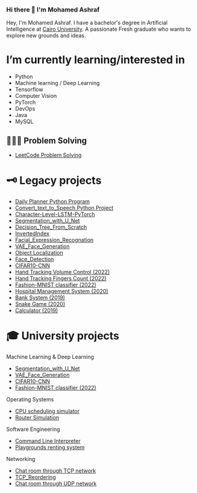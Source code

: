 ### Hi there 👋 I'm Mohamed Ashraf

Hey, I'm Mohamed Ashraf. I have a bachelor's degree in Artificial Intelligence at [Cairo University](https://cu.edu.eg/Home). A passionate Fresh graduate who wants to explore new grounds and ideas.

# I’m currently learning/interested in
- Python
- Machine learning / Deep Learning
- Tensorflow
- Computer Vision
- PyTorch
- DevOps
- Java
- MySQL

  
## 👨🏻‍💻 Problem Solving
- [LeetCode Problem Solving](https://github.com/7MohamedAshraf10/LeetCode)
# 🗝 Legacy projects
- [Daily Planner Python Program](https://github.com/7MohamedAshraf10/Daily_Planner/tree/master)
- [Convert_text_to_Speech Python Project](https://github.com/7MohamedAshraf10/Convert_text_to_Speech/tree/master)
- [Character-Level-LSTM-PyTorch](https://github.com/7MohamedAshraf10/Character-Level-LSTM-PyTorch/tree/master)
- [Segmentation_with_U_Net](https://github.com/7MohamedAshraf10/Segmentation_with_U_Net)
- [Decision_Tree_From_Scratch](https://github.com/7MohamedAshraf10/Decision_Tree_From_Scratch)
- [InvertedIndex](https://github.com/7MohamedAshraf10/InvertedIndex)
- [Facial_Expression_Recognation](https://github.com/7MohamedAshraf10/Facial_Expression_Recognation)
- [VAE_Face_Generation](https://github.com/7MohamedAshraf10/VAE_Face_Generation)
- [Object Localization](https://github.com/7MohamedAshraf10/Object_Localization_with_Tensorflow)
- [Face_Detection](https://github.com/7MohamedAshraf10/Face_Detection)
- [CIFAR10-CNN](https://github.com/7MohamedAshraf10/CIFAR10_CNN)
- [Hand Tracking Volume Control (2022)](https://github.com/7MohamedAshraf10/HandTrackingProject)
- [Hand Tracking Fingers Count (2022)](https://github.com/7MohamedAshraf10/HandTrackingProject) 
- [Fashion-MNIST classifier (2022)](https://github.com/7MohamedAshraf10/Fashion_MNIST)
- [Hospital Management System (2020)](https://github.com/7MohamedAshraf10/HospitalManagementSystem)
- [Bank System (2019)](https://github.com/7MohamedAshraf10/Java_miniBankSystem)
- [Snake Game (2020)](https://github.com/7MohamedAshraf10/Java_SnakeGame)
- [Calculator (2019)](https://github.com/7MohamedAshraf10/Java_Calculator_GUISwing)



# 🎓 University projects
 Machine Learning & Deep Learning
 - [Segmentation_with_U_Net](https://github.com/7MohamedAshraf10/Segmentation_with_U_Net)
 - [VAE_Face_Generation](https://github.com/7MohamedAshraf10/VAE_Face_Generation)
 - [CIFAR10-CNN](https://github.com/7MohamedAshraf10/CIFAR10_CNN)
 - [Fashion-MNIST classifier (2022)](https://github.com/7MohamedAshraf10/Fashion_MNIST)
 

 Operating Systems
- [CPU scheduling simulator](https://github.com/7MohamedAshraf10/CPU-scheduling-simulator-) 
- [Router Simulation](https://github.com/7MohamedAshraf10/Router-Simulation)
  
 Software Engineering
- [Command Line Interpreter](https://github.com/7MohamedAshraf10/CommandLIneInterpreter)
- [Playgrounds renting system](https://github.com/7MohamedAshraf10/Java_miniPlaygroundSystem)


 Networking
- [Chat room through TCP network](https://github.com/7MohamedAshraf10/Java_TCP_Chat)
- [TCP_Reordering](https://github.com/7MohamedAshraf10/Java_TCP_Reordering)
- [Chat room through UDP network](https://github.com/7MohamedAshraf10/Java_UDP_Chat)

<!--
**7MohamedAshraf10/7MohamedAshraf10** is a ✨ _special_ ✨ repository because its `README.md` (this file) appears on your GitHub profile.
